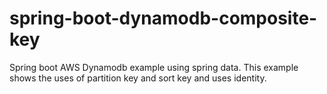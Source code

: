 # spring-boot-dynamodb-composite-key
Spring boot AWS Dynamodb example using spring data.
This example shows the uses of partition key and sort key and uses identity.
